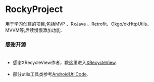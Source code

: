 # RockyProject
用于学习创建的项目,包括MVP 、RxJava 、Retrofit、Okgo/okHttpUtils、MVVM等;后续慢慢添加功能.

### 感谢开源<br></br>  
* 感谢XRecycleView作者，戳这里进入[XRecycleView](https://github.com/youxin11544/XRecyclerView).<br></br>  
* 部分utils工具类参考[AndroidUtilCode](https://github.com/Blankj/AndroidUtilCode).<br></br>  
